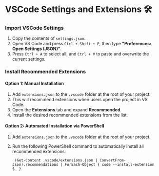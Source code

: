 # VSCode Settings and Extensions 🛠️

### Import VSCode Settings

1. Copy the contents of `settings.json`.
2. Open VS Code and press `Ctrl + Shift + P`, then type **"Preferences: Open Settings (JSON)"**.
3. Press `Ctrl + A` to select all, and `Ctrl + V` to paste and overwrite the current settings.

### Install Recommended Extensions

#### Option 1: Manual Installation

1. Add `extensions.json` to the `.vscode` folder at the root of your project.
2. This will recommend extensions when users open the project in VS Code.
3. Open the **Extensions** tab and expand **Recommended**.
4. Install the desired recommended extensions from the list.

#### Option 2: Automated Installation via PowerShell

1. Add `extensions.json` to the `.vscode` folder at the root of your project.
2. Run the following PowerShell command to automatically install all recommended extensions:

   ```pwsh
    (Get-Content .vscode/extensions.json | ConvertFrom-Json).recommendations | ForEach-Object { code --install-extension $_ }

